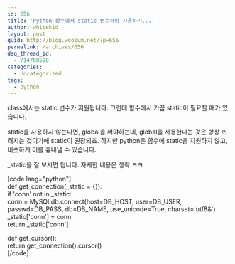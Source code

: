 ```yaml
---
id: 656
title: 'Python 함수에서 static 변수처럼 사용하기...'
author: whitekid
layout: post
guid: http://blog.woosum.net/?p=656
permalink: /archives/656
dsq_thread_id:
  - 714768598
categories:
  - Uncategorized
tags:
  - python
---
```

class에서는 static 변수가 지원됩니다. 그런데 함수에서 가끔 static이 필요할 때가 있습니다.

static을 사용하지 않는다면, global을 써야하는데, global을 사용한다는 것은 항상 꺼려지는 것이기에 static이 권장되죠. 하지만 python은 함수에 static을 지원하지 않고, 비슷하게 이를 흉내낼 수 있습니다.

_static을 잘 보시면 됩니다. 자세한 내용은 생략 ㅋㅋ

[code lang="python"]  
def get\_connection(\_static = {}):  
if 'conn' not in _static:  
conn = MySQLdb.connect(host=DB\_HOST, user=DB\_USER, passwd=DB\_PASS, db=DB\_NAME, use_unicode=True, charset='utf8&')  
_static['conn'] = conn  
return _static['conn']

def get_cursor():  
return get_connection().cursor()  
[/code]